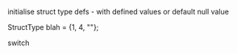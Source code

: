 initialise struct type defs - with defined values or default null value

StructType blah = {1, 4, ""};

switch

